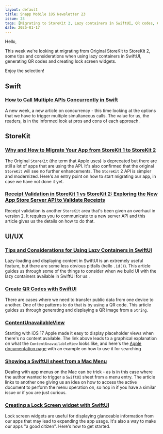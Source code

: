 ```yaml
---
layout: default
title: Snapp Mobile iOS Newsletter 23
issue: 23
tags: [Migrating to StoreKit 2, Lazy containers in SwiftUI, QR codes, ContentUnavailableView, Lock screen widgets]
date: 2025-01-17
---
```


Hello,

This week we're looking at migrating from Original StoreKit to StoreKit 2, some tips and considerations when using lazy containers in SwiftUI, generating QR codes and creating lock screen widgets.

Enjoy the selection!

## Swift

### [How to Call Multiple APIs Concurrently in Swift](https://vikramios.medium.com/how-to-call-multiple-apis-concurrently-in-swift-2b27877f72b4)

A new week, a new article on concurrency - this time looking at the options that we have to trigger multiple simultaneous calls. The value for us, the readers, is in the informed look at pros and cons of each approach.

## StoreKit

### [Why and How to Migrate Your App from StoreKit 1 to StoreKit 2](https://qonversion.io/blog/migrate-storekit1-storekit2/)

The Original `StoreKit` (the term that Apple uses) is deprecated but there are still a lot of apps that are using the API. It's also confirmed that the original `StoreKit` will see no further enhancements. The `StoreKit` 2 API is simpler and modernized. Here's an entry point on how to start migrating our app, in case we have not done it yet.

### [Receipt Validation in StoreKit 1 vs StoreKit 2: Exploring the New App Store Server API to Validate Receipts](https://qonversion.io/blog/storekit1-storeki2-receipt-validation/)

Receipt validation is another `StoreKit` area that's been given an overhaul in version 2. It requires you to communicate to a new server API and this article gives us the details on how to do that.

## UI/UX

### [Tips and Considerations for Using Lazy Containers in SwiftUI](https://fatbobman.com/en/posts/tips-and-considerations-for-using-lazy-containers-in-swiftui/)

Lazy-loading and displaying content in SwiftUI is an extremely useful feature, but there are some less obvious pitfalls (hello `.id()`). This article guides us through some of the things to consider when we build UI with the lazy containers available in SwiftUI for us .

### [Create QR Codes with SwiftUI](https://jeevatamil.medium.com/create-qr-codes-with-swiftui-e3606a103bc2)

There are cases where we need to transfer public data from one device to another. One of the patterns to do that is by using a QR code. This article guides us through generating and displaying a QR image from a `String`.

### [ContentUnavailableView](https://bsky.app/profile/iosdevalb.bsky.social/post/3lfpdpog5p22q)

Starting with iOS 17 Apple made it easy to display placeholder views when there's no content available. The link above leads to a graphical explanation on what the `ContentUnavailableView` looks like, and here's the [Apple documentation page](https://developer.apple.com/documentation/swiftui/contentunavailableview) with an example on how to use it for searching

### [Showing a SwiftUI sheet from a Mac Menu](https://swiftdevjournal.com/showing-a-swiftui-sheet-from-a-mac-menu/)

Dealing with app menus on the Mac can be trick - as is in this case where the author wanted to trigger a `SwiftUI` sheet from a menu entry. The article links to another one giving us an idea on how to access the active document to perform the menu operation on, so hop in if you have a similar issue or if you are just curious.

### [Creating a Lock Screen widget with SwiftUI](https://www.createwithswift.com/creating-a-lock-screen-widget-with-swiftui/)

Lock screen widgets are useful for displaying glanceable information from our apps that may lead to expanding the app usage. It's also a way to make our apps "a good citizen". Here's how to get started.
